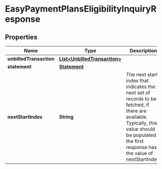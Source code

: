# EasyPaymentPlansEligibilityInquiryResponse

## Properties
Name | Type | Description | Notes
------------ | ------------- | ------------- | -------------
**unbilledTransaction** | [**List&lt;UnbilledTransaction&gt;**](UnbilledTransaction.md) |  |  [optional]
**statement** | [**Statement**](Statement.md) |  |  [optional]
**nextStartIndex** | **String** | The next start index that indicates the next set of records to be fetched, if there are available. Typically, this value should be populated if the first response has the value of nextStartIndex. |  [optional]
